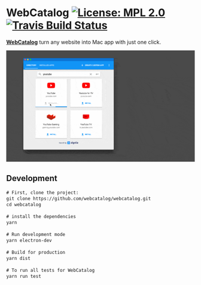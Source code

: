 # WebCatalog [![License: MPL 2.0](https://img.shields.io/badge/License-MPL%202.0-brightgreen.svg)](https://opensource.org/licenses/MPL-2.0) [![Travis Build Status](https://travis-ci.org/webcatalog/webcatalog.svg?branch=master)](https://travis-ci.org/webcatalog/webcatalog)

**[WebCatalog](https://quang.im/webcatalog
)** turn any website into Mac app with just one click.

![WebCatalog for macOS](/build-resources/demo.gif)

## Development
```
# First, clone the project:
git clone https://github.com/webcatalog/webcatalog.git
cd webcatalog

# install the dependencies
yarn

# Run development mode
yarn electron-dev

# Build for production
yarn dist

# To run all tests for WebCatalog
yarn run test
```

